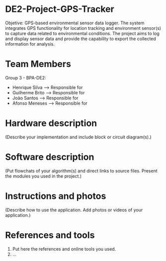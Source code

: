 # DE2-Project-GPS-Tracker
Objetive: 
GPS-based environmental sensor data logger. The system integrates GPS functionality for location tracking and environment sensor(s) to capture data related to environmental conditions. 
The project aims to log and display sensor data and provide the capability to export the collected information for analysis.

# Team Members
Group 3 - BPA-DE2:
- Henrique Silva --> Responsible for 
- Guilherme Brito --> Responsible for 
- João Santos -->  Responsible for 
- Afonso Meneses --> Responsible for 

# Hardware description
(Describe your implementation and include block or circuit diagram(s).)

# Software description
(Put flowchats of your algorithm(s) and direct links to source files. Present the modules you used in the project.)

# Instructions and photos
(Describe how to use the application. Add photos or videos of your application.)

# References and tools
1. Put here the references and online tools you used.
2. ...
